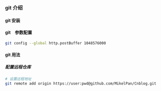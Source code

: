 ### git 介绍
#### git 安装
#### git　参数配置
```bash
git config --global http.postBuffer 1048576000
```
#### git 用法
##### 配置远程仓库
```bash
# 设置远程地址
git remote add origin https://user:pwd@github.com/MikelPan/Cnblog.git
```
